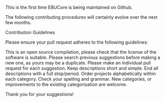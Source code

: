 This is the first time EBUCore is being maintained on Github.

The following contributing procedures will certainly evolve over the next few months.



Contribution Guidelines

Please ensure your pull request adheres to the following guidelines:

This is an open source compilation, please check that the license of the software is suitable.
Please search previous suggestions before making a new one, as yours may be a duplicate.
Please make an individual pull request for each suggestion.
Keep descriptions short and simple.
End all descriptions with a full stop/period.
Order projects alphabetically within each category.
Check your spelling and grammar.
New categories, or improvements to the existing categorisation are welcome.

Thank you for your suggestions!
